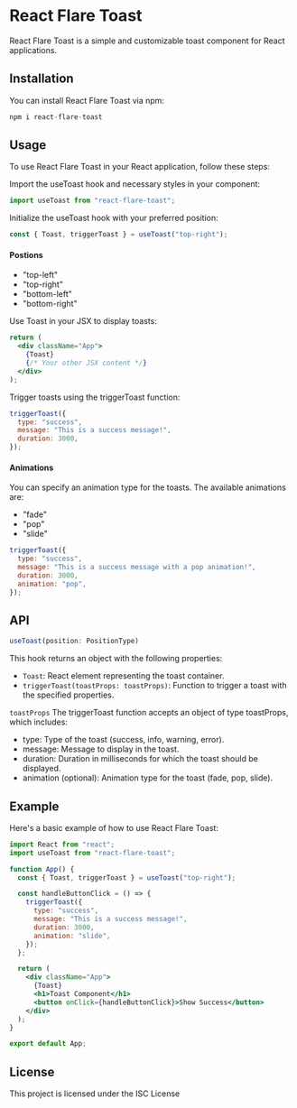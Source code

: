 # React Flare Toast

React Flare Toast is a simple and customizable toast component for React applications.

## Installation

You can install React Flare Toast via npm:

```jsx
npm i react-flare-toast
```

## Usage

To use React Flare Toast in your React application, follow these steps:

Import the useToast hook and necessary styles in your component:

```jsx
import useToast from "react-flare-toast";
```

Initialize the useToast hook with your preferred position:

```jsx
const { Toast, triggerToast } = useToast("top-right");
```

#### Postions

- "top-left"
- "top-right"
- "bottom-left"
- "bottom-right"

Use Toast in your JSX to display toasts:

```jsx
return (
  <div className="App">
    {Toast}
    {/* Your other JSX content */}
  </div>
);
```

Trigger toasts using the triggerToast function:

```jsx
triggerToast({
  type: "success",
  message: "This is a success message!",
  duration: 3000,
});
```

#### Animations

You can specify an animation type for the toasts. The available animations are:

- "fade"
- "pop"
- "slide"

```jsx
triggerToast({
  type: "success",
  message: "This is a success message with a pop animation!",
  duration: 3000,
  animation: "pop",
});
```

## API

```jsx
useToast(position: PositionType)
```

This hook returns an object with the following properties:

- `Toast`: React element representing the toast container.
- `triggerToast(toastProps: toastProps)`: Function to trigger a toast with the specified properties.

`toastProps`
The triggerToast function accepts an object of type toastProps, which includes:

- type: Type of the toast (success, info, warning, error).
- message: Message to display in the toast.
- duration: Duration in milliseconds for which the toast should be displayed.
- animation (optional): Animation type for the toast (fade, pop, slide).

## Example

Here's a basic example of how to use React Flare Toast:

```jsx
import React from "react";
import useToast from "react-flare-toast";

function App() {
  const { Toast, triggerToast } = useToast("top-right");

  const handleButtonClick = () => {
    triggerToast({
      type: "success",
      message: "This is a success message!",
      duration: 3000,
      animation: "slide",
    });
  };

  return (
    <div className="App">
      {Toast}
      <h1>Toast Component</h1>
      <button onClick={handleButtonClick}>Show Success</button>
    </div>
  );
}

export default App;
```

## License

This project is licensed under the ISC License
